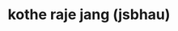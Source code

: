 ---
title: "kothe raje jang (jsbhau)"
url: /kotkapura/kothe-raje-jang-jsbhau/
shop: Landwirtschaftlich
---